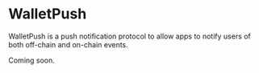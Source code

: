 # WalletPush

WalletPush is a push notification protocol to allow apps to notify users of both off-chain and on-chain events.

Coming soon.